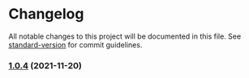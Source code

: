 # Changelog

All notable changes to this project will be documented in this file. See [standard-version](https://github.com/conventional-changelog/standard-version) for commit guidelines.


### [1.0.4](https://github.com/Koatty/koatty_views/compare/v1.0.2...v1.0.4) (2021-11-20)
